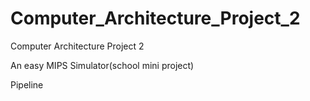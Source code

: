 # Computer_Architecture_Project_2

Computer Architecture Project 2

An easy MIPS Simulator(school mini project)

Pipeline
